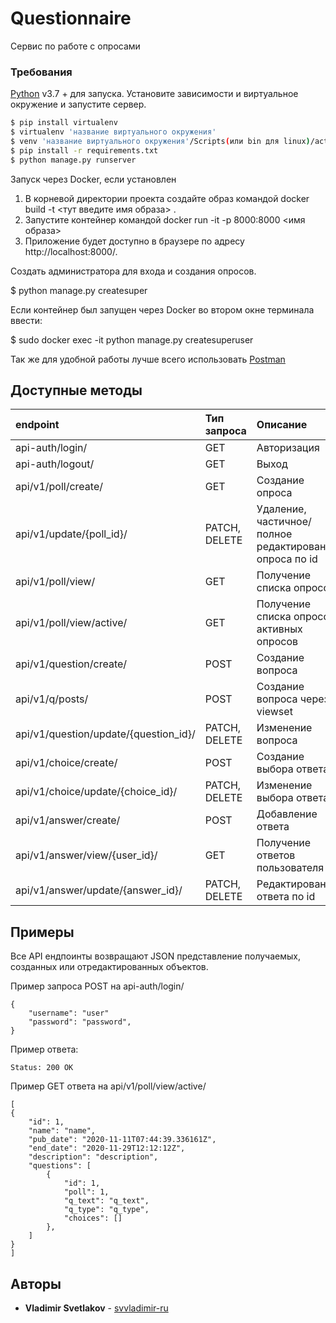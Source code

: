 # Questionnaire

Сервис по работе с опросами

### Требования


[Python](https://www.python.org/downloads/) v3.7 +  для запуска.
Установите зависимости и виртуальное окружение и запустите сервер.

```sh
$ pip install virtualenv
$ virtualenv 'название виртуального окружения'
$ venv 'название виртуального окружения'/Scripts(или bin для linux)/activate
$ pip install -r requirements.txt
$ python manage.py runserver
```

Запуск через Docker, если установлен

1. В корневой директории проекта создайте образ командой docker build -t <тут введите имя образа> .
2. Запустите контейнер командой docker run -it -p 8000:8000 <имя образа>
3. Приложение будет доступно в браузере по адресу http://localhost:8000/.


Создать администратора для входа и создания опросов.

$ python manage.py createsuper

Если контейнер был запущен через Docker во втором окне терминала ввести:

$ sudo docker exec -it <CONTAINER ID> python manage.py createsuperuser

Так же для удобной работы лучше всего использовать [Postman](https://www.postman.com/downloads/)

## Доступные методы
| endpoint | Тип запроса | Описание |
| :--- | :--- | :--- | 
| api-auth/login/| GET | Авторизация|
| api-auth/logout/| GET | Выход|
| api/v1/poll/create/ | GET | Создание опроса|
| api/v1/update/{poll_id}/ | PATCH, DELETE  | Удаление, частичное/пoлное редактирование опроса по id|
| api/v1/poll/view/ | GET | Получение списка опросов|
| api/v1/poll/view/active/ | GET | Получение списка опросов активных опросов|
| api/v1/question/create/ | POST | Создание вопроса
| api/v1/q/posts/ | POST | Создание вопроса через viewset
| api/v1/question/update/{question_id}/ | PATCH, DELETE | Изменение вопроса|
| api/v1/choice/create/ | POST | Создание выбора ответа |
| api/v1/choice/update/{choice_id}/ | PATCH, DELETE  | Изменение выбора ответа
| api/v1/answer/create/ | POST | Добавление ответа|
| api/v1/answer/view/{user_id}/ | GET | Получение ответов пользователя|
| api/v1/answer/update/{answer_id}/ | PATCH, DELETE  | Редактирование ответа по id

## Примеры
Все API ендпоинты возвращают JSON представление получаемых, созданных или отредактированных объектов.

Пример запроса POST на api-auth/login/

    {
        "username": "user"
        "password": "password",
    }

Пример ответа: 

    Status: 200 OK

Пример GET ответа на api/v1/poll/view/active/

    [
    {
        "id": 1,
        "name": "name",
        "pub_date": "2020-11-11T07:44:39.336161Z",
        "end_date": "2020-11-29T12:12:12Z",
        "description": "description",
        "questions": [
            {
                "id": 1,
                "poll": 1,
                "q_text": "q_text",
                "q_type": "q_type",
                "choices": []
            },
        ]
    }
    ]



## Авторы

* **Vladimir Svetlakov** - [svvladimir-ru](https://github.com/svvladimir-ru)
